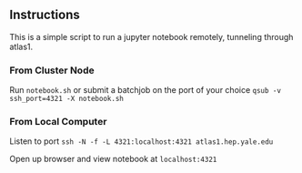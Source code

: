 ## Instructions
This is a simple script to run a jupyter notebook remotely, tunneling through atlas1. 

### From Cluster Node
Run `notebook.sh` or submit a batchjob on the port of your choice `qsub -v ssh_port=4321 -X notebook.sh`

### From Local Computer
Listen to port `ssh -N -f -L 4321:localhost:4321 atlas1.hep.yale.edu`

Open up browser and view notebook at `localhost:4321`
